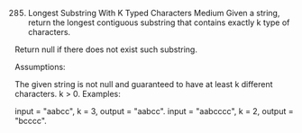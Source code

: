 285. Longest Substring With K Typed Characters
Medium
Given a string, return the longest contiguous substring that contains exactly k type of characters.

Return null if there does not exist such substring.

Assumptions:

The given string is not null and guaranteed to have at least k different characters.
k > 0.
Examples:

input = "aabcc", k = 3, output = "aabcc".
input = "aabcccc", k = 2, output = "bcccc".
